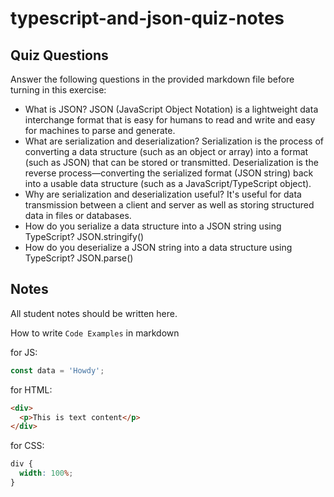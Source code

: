 # typescript-and-json-quiz-notes

## Quiz Questions

Answer the following questions in the provided markdown file before turning in this exercise:

- What is JSON?
  JSON (JavaScript Object Notation) is a lightweight data interchange format that is easy for humans to read and write and easy for machines to parse and generate.
- What are serialization and deserialization?
  Serialization is the process of converting a data structure (such as an object or array) into a format (such as JSON) that can be stored or transmitted.
  Deserialization is the reverse process—converting the serialized format (JSON string) back into a usable data structure (such as a JavaScript/TypeScript object).
- Why are serialization and deserialization useful?
  It's useful for data transmission between a client and server as well as storing structured data in files or databases.
- How do you serialize a data structure into a JSON string using TypeScript?
  JSON.stringify()
- How do you deserialize a JSON string into a data structure using TypeScript?
  JSON.parse()

## Notes

All student notes should be written here.

How to write `Code Examples` in markdown

for JS:

```javascript
const data = 'Howdy';
```

for HTML:

```html
<div>
  <p>This is text content</p>
</div>
```

for CSS:

```css
div {
  width: 100%;
}
```
